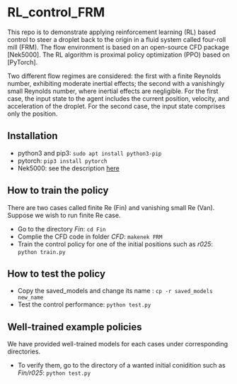 # RL_control_FRM
This repo is to demonstrate applying reinforcement learning (RL) based control to steer a droplet back to the origin in a fluid system called four-roll mill (FRM). The flow environment is based on an open-source CFD package [Nek5000]. The RL algorithm is proximal policy optimization (PPO) based on [PyTorch].

Two different flow regimes are considered: the first with a finite Reynolds number, exhibiting moderate inertial effects; the second with a vanishingly small Reynolds number, where inertial effects are negligible. For the first case, the input state to the agent includes the current position, velocity, and acceleration of the droplet. For the second case, the input state comprises only the position.

## Installation
- python3 and pip3: `sudo apt install python3-pip`
- pytorch: `pip3 install pytorch`
- Nek5000: see the description [here](https://nek5000.github.io/NekDoc/quickstart.html)

## How to train the policy
There are two cases called finite Re (Fin) and vanishing small Re (Van). Suppose we wish to run finite Re case.

- Go to the directory _Fin_: `cd Fin`
- Complie the CFD code in folder _CFD_: `makenek FRM`
- Train the control policy for one of the initial positions such as _r025_: `python train.py`

## How to test the policy

- Copy the saved_models and change its name : `cp -r saved_models new_name`
- Test the control performance: `python test.py`

## Well-trained example policies
We have provided well-trained models for each cases under corresponding directories. 

- To verify them, go to the directory of a wanted initial conidition such as _Fin/r025_: `python test.py`
